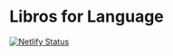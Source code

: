 # Libros for Language
[![Netlify Status](https://api.netlify.com/api/v1/badges/0a425157-2d68-4b1c-9808-3b337b0548d7/deploy-status)](https://app.netlify.com/sites/librosforlanguage/deploys)